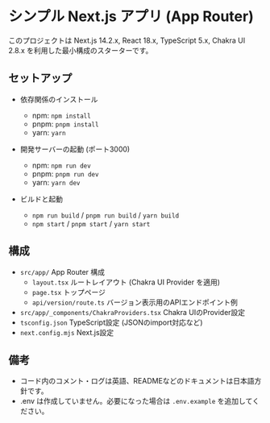 # シンプル Next.js アプリ (App Router)

このプロジェクトは Next.js 14.2.x, React 18.x, TypeScript 5.x, Chakra UI 2.8.x を利用した最小構成のスターターです。

## セットアップ

- 依存関係のインストール
  - npm: `npm install`
  - pnpm: `pnpm install`
  - yarn: `yarn`

- 開発サーバーの起動 (ポート3000)
  - npm: `npm run dev`
  - pnpm: `pnpm run dev`
  - yarn: `yarn dev`

- ビルドと起動
  - `npm run build` / `pnpm run build` / `yarn build`
  - `npm start` / `pnpm start` / `yarn start`

## 構成

- `src/app/` App Router 構成
  - `layout.tsx` ルートレイアウト (Chakra UI Provider を適用)
  - `page.tsx` トップページ
  - `api/version/route.ts` バージョン表示用のAPIエンドポイント例
- `src/app/_components/ChakraProviders.tsx` Chakra UIのProvider設定
- `tsconfig.json` TypeScript設定 (JSONのimport対応など)
- `next.config.mjs` Next.js設定

## 備考

- コード内のコメント・ログは英語、READMEなどのドキュメントは日本語方針です。
- .env は作成していません。必要になった場合は `.env.example` を追加してください。
